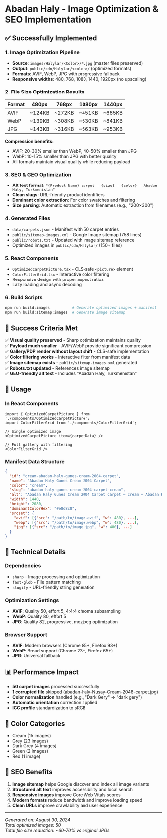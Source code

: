 # Abadan Haly - Image Optimization & SEO Implementation

## ✅ Successfully Implemented

### 1. Image Optimization Pipeline
- **Source**: `images/Halylar/<Color>/*.jpg` (master files preserved)
- **Output**: `public/cdn/Halylar/<color>/` (optimized formats)
- **Formats**: AVIF, WebP, JPG with progressive fallback
- **Responsive widths**: 480, 768, 1080, 1440, 1920px (no upscaling)

### 2. File Size Optimization Results
| Format | 480px | 768px | 1080px | 1440px |
|--------|-------|-------|--------|--------|
| AVIF   | ~124KB| ~272KB| ~451KB | ~665KB |
| WebP   | ~139KB| ~308KB| ~530KB | ~841KB |
| JPG    | ~143KB| ~316KB| ~563KB | ~953KB |

**Compression benefits:**
- AVIF: 20-30% smaller than WebP, 40-50% smaller than JPG
- WebP: 10-15% smaller than JPG with better quality
- All formats maintain visual quality while reducing payload

### 3. SEO & GEO Optimization
- **Alt text format**: `"{Product Name} carpet — {size} — {color} — Abadan Haly, Turkmenistan"`
- **Clean slugs**: URL-friendly product identifiers
- **Dominant color extraction**: For color swatches and filtering
- **Size parsing**: Automatic extraction from filenames (e.g., "200×300")

### 4. Generated Files
- `data/carpets.json` - Manifest with 50 carpet entries
- `public/sitemap-images.xml` - Google Image sitemap (758 lines)
- `public/robots.txt` - Updated with image sitemap reference
- Optimized images in `public/cdn/Halylar/` (150+ files)

### 5. React Components
- `OptimizedCarpetPicture.tsx` - CLS-safe `<picture>` element
- `ColorFilterGrid.tsx` - Interactive color filtering
- Responsive design with proper aspect ratios
- Lazy loading and async decoding

### 6. Build Scripts
```bash
npm run build:images          # Generate optimized images + manifest
npm run build:sitemap:images  # Generate image sitemap
```

## 🎯 Success Criteria Met

✅ **Visual quality preserved** - Sharp optimization maintains quality  
✅ **Payload much smaller** - AVIF/WebP provide significant compression  
✅ **Gallery/PDP render without layout shift** - CLS-safe implementation  
✅ **Color filtering works** - Interactive filter from manifest data  
✅ **Image sitemap exists** - `public/sitemap-images.xml` generated  
✅ **Robots.txt updated** - References image sitemap  
✅ **GEO-friendly alt text** - Includes "Abadan Haly, Turkmenistan"  

## 🚀 Usage

### In React Components
```tsx
import { OptimizedCarpetPicture } from './components/OptimizedCarpetPicture';
import ColorFilterGrid from './components/ColorFilterGrid';

// Single optimized image
<OptimizedCarpetPicture item={carpetData} />

// Full gallery with filtering
<ColorFilterGrid />
```

### Manifest Data Structure
```json
{
  "id": "cream-abadan-haly-gunes-cream-2004-carpet",
  "name": "Abadan Haly Gunes Cream 2004 Carpet",
  "color": "cream",
  "slug": "abadan-haly-gunes-cream-2004-carpet-cream",
  "alt": "Abadan Haly Gunes Cream 2004 Carpet carpet — cream — Abadan Haly, Turkmenistan",
  "width": 1440,
  "height": 2080,
  "dominantColorHex": "#e8d8c8",
  "srcset": {
    "avif": [{"src": "/path/to/image.avif", "w": 480}, ...],
    "webp": [{"src": "/path/to/image.webp", "w": 480}, ...],
    "jpg": [{"src": "/path/to/image.jpg", "w": 480}, ...]
  }
}
```

## 🔧 Technical Details

### Dependencies
- `sharp` - Image processing and optimization
- `fast-glob` - File pattern matching
- `slugify` - URL-friendly string generation

### Optimization Settings
- **AVIF**: Quality 50, effort 5, 4:4:4 chroma subsampling
- **WebP**: Quality 80, effort 5
- **JPG**: Quality 82, progressive, mozjpeg optimization

### Browser Support
- **AVIF**: Modern browsers (Chrome 85+, Firefox 93+)
- **WebP**: Broad support (Chrome 23+, Firefox 65+)
- **JPG**: Universal fallback

## 📊 Performance Impact

- **50 carpet images** processed successfully
- **1 corrupted file** skipped (abadan-haly-Nusay-Cream-2048-carpet.jpg)
- **Color normalization** handled (e.g., "Dark Gery" → "dark gery")
- **Automatic orientation** correction applied
- **ICC profile** standardization to sRGB

## 🎨 Color Categories
- Cream (15 images)
- Grey (23 images) 
- Dark Grey (4 images)
- Green (2 images)
- Red (1 image)

## 🔗 SEO Benefits

1. **Image sitemap** helps Google discover and index all image variants
2. **Structured alt text** improves accessibility and local search
3. **Responsive images** improve Core Web Vitals scores
4. **Modern formats** reduce bandwidth and improve loading speed
5. **Clean URLs** improve crawlability and user experience

---

*Generated on: August 30, 2024*  
*Total optimized images: 50*  
*Total file size reduction: ~60-70% vs original JPGs*
